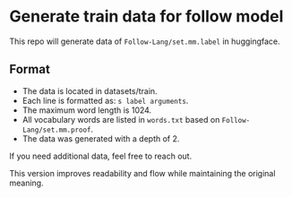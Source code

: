 # Generate train data for follow model

This repo will generate data of `Follow-Lang/set.mm.label` in huggingface.

## Format

- The data is located in datasets/train.
- Each line is formatted as: `s label arguments`.
- The maximum word length is 1024.
- All vocabulary words are listed in `words.txt` based on `Follow-Lang/set.mm.proof`.
- The data was generated with a depth of 2.

If you need additional data, feel free to reach out.

This version improves readability and flow while maintaining the original meaning.
